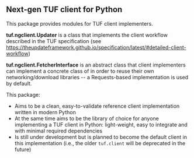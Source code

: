 ## Next-gen TUF client for Python

This package provides modules for TUF client implementers.

**tuf.ngclient.Updater** is a class that implements the client workflow
described in the TUF specification (see
https://theupdateframework.github.io/specification/latest/#detailed-client-workflow)

**tuf.ngclient.FetcherInterface** is an abstract class that client
implementers can implement a concrete class of in order to reuse their
own networking/download libraries -- a Requests-based implementation is
used by default.

This package:
* Aims to be a clean, easy-to-validate reference client implementation
  written in modern Python
* At the same time aims to be the library of choice for anyone
  implementing a TUF client in Python: light-weight, easy to integrate
  and with minimal required dependencies
* Is still under development but is planned to become the default client
  in this implementation (i.e., the older `tuf.client` will be deprecated
  in the future)
